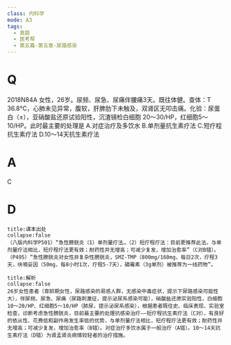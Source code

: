 ```yaml
---
class: 内科学
mode: A3
tags:
  - 真题
  - 医考帮
  - 第五篇-第五章-尿路感染
---
```


# Q
2018N84A 女性，26岁。尿频、尿急、尿痛伴腰痛3天。既往体健。查体：T 36.8℃，心肺未见异常，腹软，肝脾肋下未触及，双肾区无叩击痛。化验：尿蛋白（±），亚硝酸盐还原试验阳性，沉渣镜检白细胞 20～30/HP，红细胞5～10/HP。此时最主要的处理是
A.对症治疗及多饮水
B.单剂量抗生素疗法
C.短疗程抗生素疗法
D.10～14天抗生素疗法

# A
C
# D
```ad-note
title:课本出处
collapse:false
（八版内科学P501）“急性膀胱炎（1）单剂量疗法…（2）短疗程疗法：目前更推荐此法，与单剂量疗法相比，短疗程疗法更有效；耐药性并无增高；可减少复发，增加治愈率”（C对B错）。（P495）“急性膀胱炎对女性非复杂性膀胱炎，SMZ-TMP（800mg/160mg，每日2次，疗程3天，呋喃妥因（50mg，每8小时1次，疗程5-7天），磷霉素（3g单剂）被推荐为一线药物”。
```

```ad-summary
title:解析
collapse:false
26岁女性患者（育龄期女性，尿路感染的易感人群，无感染中毒症状，提示下尿路感染可能性大），伴尿频、尿急、尿痛（尿路刺激征，提示泌尿系感染可能），硝酸盐还原实验阳性，白细胞10～20/HP、红细胞5～10/HP（脓尿，提示泌尿系感染），根据患者既往史、临床表现、实验室检查，诊断考虑急性膀胱炎，目前最主要的处理抗感染治疗——短疗程抗生素疗法（C对），有良好的依从性、花费低和副作用发生率低的优势，与单剂量疗法相比，短疗程疗法更有效；耐药性并无增高；可减少复发，增加治愈率（B错）。对症治疗多饮水属于一般治疗（A错）。10～14天抗生素疗法（D错）为肾盂肾炎病情较轻者的治疗措施。
```

